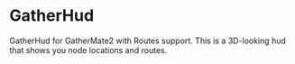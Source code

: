 # GatherHud

GatherHud for GatherMate2 with Routes support. This is a 3D-looking hud that shows you node locations and routes.
